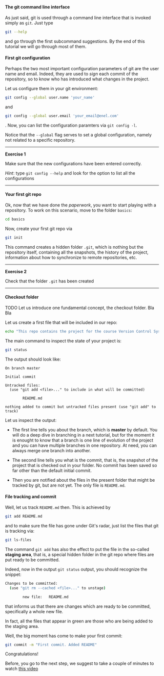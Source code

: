 #### The git command line interface

As just said, git is used through a command line interface that is invoked simply as ``git``. Just type

```bash
git --help
```

and go through the first subcommand suggestions. By the end of this tutorial we will go through most of them. 

#### First git configuration

Perhaps the two most important configuration parameters of git are the user name and email. Indeed, they are used to _sign_
each commit of the repository, so to know who has introduced what changes in the project.

Let us configure them in your git environment:

```bash
git config --global user.name 'your_name'
```

and

```bash
git config --global user.email 'your_email@enel.com'
```

. Now, you can list the configuration paramters via ``git config -l``.

Notice that the ``--global`` flag serves to set a global configuration, namely not related to a specific repository. 

---
__Exercise 1__


Make sure that the new configurations have been entered correctly. 

_Hint_: type ``git config --help`` and look for the option to list all the configurations 

---

#### Your first git repo

Ok, now that we have done the _paperwork_, you want to start playing with a repository. 
To work on this scenario, move to the folder ``basics``:

```bash
cd basics
```

Now, create your first git repo via

```bash
git init
```

This command creates a hidden folder ``.git``, which is nothing but the repository itself, containing all the snapshots, 
the history of the project, information about how to synchronize to remote repositories, etc.

---
__Exercise 2__


Check that the folder ``.git`` has been created

---

#### Checkout folder

TODO Let us introduce one fundamental concept, the checkout folder. Bla Bla 
 
Let us create a first file that will be included in our repo:
  
```bash
echo "This repo contains the project for the course Version Control Systems" > README.md
```

The main command to inspect the state of your project is:

```bash
git status
```

The output should look like:

```
On branch master

Initial commit

Untracked files:
  (use "git add <file>..." to include in what will be committed)

        README.md

nothing added to commit but untracked files present (use "git add" to track)
```

Let us inspect the output:

- The first line tells you about the branch, which is __master__ by default.
 You will do a deep dive in branching in a next tutorial, but for the moment it is enought to know that a branch is one line 
 of evolution of the project and you can have multiple branches in one repository. At need, you can always merge one branch into another.

- The second line tells you what is the commit, that is, the snapshot of the project that is checked out in your folder. 
No commit has been saved so far other than the default initial commit.

- Then you are notified about the files in the present folder that might be tracked by git, but are not yet.
 The only file is ``README.md``.


#### File tracking and commit  

Well, let us track ``README.md`` then. This is achieved by

```bash
git add README.md
```

and to make sure the file has gone under Git's radar, just list the files that git is tracking via:

```bash
git ls-files
```
The command ``git add`` has also the effect to put the file in the so-called __staging area__, that is,
 a special hidden folder in the git repo where files are put ready to be committed. 

Indeed, now in the output ``git status`` output, you should recognize the snippet:

```bash
Changes to be committed:
  (use "git rm --cached <file>..." to unstage)

        new file:   README.md
```

that informs us that there are changes which are ready to be committed, specifically a whole new file.

In fact, all the files that appear in green are those who are being added to the staging area.

Well, the big moment has come to make your first commit:

```bash
git commit -m "First commit. Added README"
```

Congratulations! 

Before, you go to the next step, we suggest to take a couple of minutes to watch [this video](https://www.youtube.com/watch?v=t6GMcIoCD9Q)
